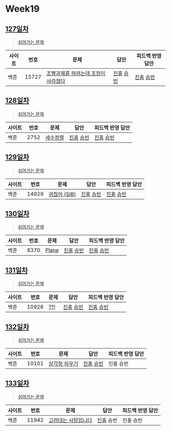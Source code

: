 # Week19

## [127일차](Day127)

> [쉬어가는 문제](https://www.acmicpc.net/group/workbook/view/9797/33198)

| 사이트 | 번호 | 문제                 | 답안                | 피드백 반영 답안    |
| ------ | ---- | -------------------- | ------------------- | ------------------- |
| 백준   | 15727    | [조별과제를 하려는데 조장이 사라졌다](https://www.acmicpc.net/problem/15727) | [진홍](Day127/bj15727_kjh.java) [승빈](Day127/bj15727_wsb.java) | [진홍](Day127/bj15727_kjh.kava) [승빈](Day127/bj15727_wsb.java) |

## [128일차](Day128)

> [쉬어가는 문제](https://www.acmicpc.net/group/workbook/view/9797/33238)

| 사이트 | 번호 | 문제                 | 답안                | 피드백 반영 답안    |
| ------ | ---- | -------------------- | ------------------- | ------------------- |
| 백준   | 2752 | [세수정렬](https://www.acmicpc.net/problem/2752) | [진홍](Day128/bj2752_kjh.java) [승빈](Day128/bj2752_wsb.java) | [진홍](Day128/bj2752_kjh.java) [승빈](Day128/bj2752_wsb.java) |

## [129일차](Day129)

> [쉬어가는 문제](https://www.acmicpc.net/group/workbook/view/9797/33262)

| 사이트 | 번호 | 문제                 | 답안                | 피드백 반영 답안    |
| ------ | ---- | -------------------- | ------------------- | ------------------- |
| 백준   | 14929    | [귀찮아 (SIB)](https://www.acmicpc.net/problem/14929) | [진홍](Day129/bj14929_kjh.java) [승빈](Day129/bj14929_wsb.java) | [진홍](Day129/bj14929_kjh_fb.java) [승빈](Day129/bj14929_wsb.java) |

## [130일차](Day130)

> [쉬어가는 문제](https://www.acmicpc.net/group/workbook/view/9797/33297)

| 사이트 | 번호 | 문제                 | 답안                | 피드백 반영 답안    |
| ------ | ---- | -------------------- | ------------------- | ------------------- |
| 백준   | 8370 | [Plane](https://www.acmicpc.net/problem/8370) | [진홍](Day130/bj8370_kjh.java) [승빈](Day130/bj8370_wsb.java) | [진홍](Day130/bj8370_kjh.java) [승빈](Day130/bj8370_wsb.java) |

## [131일차](Day131)

> [쉬어가는 문제](https://www.acmicpc.net/group/workbook/view/9797/33303)

| 사이트 | 번호 | 문제                 | 답안                | 피드백 반영 답안    |
| ------ | ---- | -------------------- | ------------------- | ------------------- |
| 백준   | 10926    | [??!](https://www.acmicpc.net/problem/10926) | [진홍](Day131/bj10926_kjh.java) [승빈](Day131/bj10926_wsb.java) | [진홍](Day131/bj10926_kjh.java) [승빈](Day131/bj10926_wsb.java) |

## [132일차](Day132)

> [쉬어가는 문제](https://www.acmicpc.net/group/workbook/view/9797/33374)

| 사이트 | 번호 | 문제                 | 답안                | 피드백 반영 답안    |
| ------ | ---- | -------------------- | ------------------- | ------------------- |
| 백준   | 10101 | [삼각형 외우기](https://www.acmicpc.net/problem/10101) | [진홍](Day132/bj10101_kjh.java)  [승빈](Day132/bj10101_wsb.java) | 진홍 승빈 |


## [133일차](Day133)

> [쉬어가는 문제](https://www.acmicpc.net/group/workbook/view/9797/33389)

| 사이트 | 번호 | 문제                 | 답안                | 피드백 반영 답안    |
| ------ | ---- | -------------------- | ------------------- | ------------------- |
| 백준   | 11942    | [고려대는 사랑입니다](https://www.acmicpc.net/problem/11942) | [진홍](Day133/bj11942_kjh.java) 승빈 | 진홍 승빈 |
